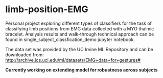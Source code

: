 # limb-position-EMG

Personal project exploring different types of classifiers for the task of classifying limb positions from EMG data collected with a MYO thalmic bracelet. Analysis results and walk-through technical approach can be found in single_subject_classfication_demo jupyter notebook.

The data set was provided by the UC Irvine ML Repository and can be downloaded from: http://archive.ics.uci.edu/ml/datasets/EMG+data+for+gestures#

**Currently working on extending model for robustness across subjects**

